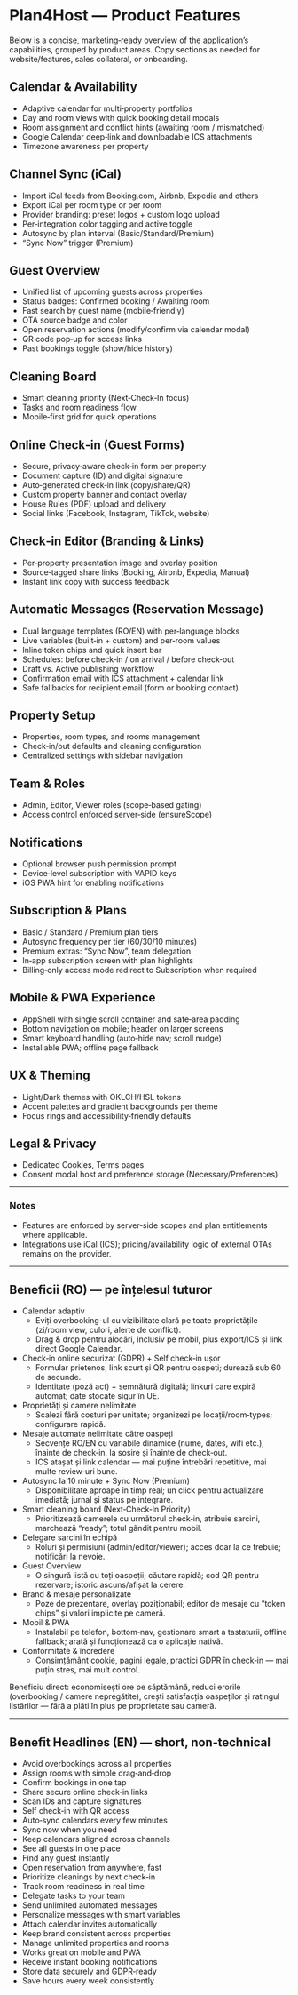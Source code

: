 # Plan4Host — Product Features

Below is a concise, marketing‑ready overview of the application’s capabilities, grouped by product areas. Copy sections as needed for website/features, sales collateral, or onboarding.

## Calendar & Availability
- Adaptive calendar for multi‑property portfolios
- Day and room views with quick booking detail modals
- Room assignment and conflict hints (awaiting room / mismatched)
- Google Calendar deep‑link and downloadable ICS attachments
- Timezone awareness per property

## Channel Sync (iCal)
- Import iCal feeds from Booking.com, Airbnb, Expedia and others
- Export iCal per room type or per room
- Provider branding: preset logos + custom logo upload
- Per‑integration color tagging and active toggle
- Autosync by plan interval (Basic/Standard/Premium)
- “Sync Now” trigger (Premium)

## Guest Overview
- Unified list of upcoming guests across properties
- Status badges: Confirmed booking / Awaiting room
- Fast search by guest name (mobile‑friendly)
- OTA source badge and color
- Open reservation actions (modify/confirm via calendar modal)
- QR code pop‑up for access links
- Past bookings toggle (show/hide history)

## Cleaning Board
- Smart cleaning priority (Next‑Check‑In focus)
- Tasks and room readiness flow
- Mobile‑first grid for quick operations

## Online Check‑in (Guest Forms)
- Secure, privacy‑aware check‑in form per property
- Document capture (ID) and digital signature
- Auto‑generated check‑in link (copy/share/QR)
- Custom property banner and contact overlay
- House Rules (PDF) upload and delivery
- Social links (Facebook, Instagram, TikTok, website)

## Check‑in Editor (Branding & Links)
- Per‑property presentation image and overlay position
- Source‑tagged share links (Booking, Airbnb, Expedia, Manual)
- Instant link copy with success feedback

## Automatic Messages (Reservation Message)
- Dual language templates (RO/EN) with per‑language blocks
- Live variables (built‑in + custom) and per‑room values
- Inline token chips and quick insert bar
- Schedules: before check‑in / on arrival / before check‑out
- Draft vs. Active publishing workflow
- Confirmation email with ICS attachment + calendar link
- Safe fallbacks for recipient email (form or booking contact)

## Property Setup
- Properties, room types, and rooms management
- Check‑in/out defaults and cleaning configuration
- Centralized settings with sidebar navigation

## Team & Roles
- Admin, Editor, Viewer roles (scope‑based gating)
- Access control enforced server‑side (ensureScope)

## Notifications
- Optional browser push permission prompt
- Device‑level subscription with VAPID keys
- iOS PWA hint for enabling notifications

## Subscription & Plans
- Basic / Standard / Premium plan tiers
- Autosync frequency per tier (60/30/10 minutes)
- Premium extras: “Sync Now”, team delegation
- In‑app subscription screen with plan highlights
- Billing‑only access mode redirect to Subscription when required

## Mobile & PWA Experience
- AppShell with single scroll container and safe‑area padding
- Bottom navigation on mobile; header on larger screens
- Smart keyboard handling (auto‑hide nav; scroll nudge)
- Installable PWA; offline page fallback

## UX & Theming
- Light/Dark themes with OKLCH/HSL tokens
- Accent palettes and gradient backgrounds per theme
- Focus rings and accessibility‑friendly defaults

## Legal & Privacy
- Dedicated Cookies, Terms pages
- Consent modal host and preference storage (Necessary/Preferences)

---

### Notes
- Features are enforced by server‑side scopes and plan entitlements where applicable.
- Integrations use iCal (ICS); pricing/availability logic of external OTAs remains on the provider.

---

## Beneficii (RO) — pe înțelesul tuturor

- Calendar adaptiv
  - Eviți overbooking-ul cu vizibilitate clară pe toate proprietățile (zi/room view, culori, alerte de conflict).
  - Drag & drop pentru alocări, inclusiv pe mobil, plus export/ICS și link direct Google Calendar.
- Check‑in online securizat (GDPR) + Self check‑in ușor
  - Formular prietenos, link scurt și QR pentru oaspeți; durează sub 60 de secunde.
  - Identitate (poză act) + semnătură digitală; linkuri care expiră automat; date stocate sigur în UE.
- Proprietăți și camere nelimitate
  - Scalezi fără costuri per unitate; organizezi pe locații/room‑types; configurare rapidă.
- Mesaje automate nelimitate către oaspeți
  - Secvențe RO/EN cu variabile dinamice (nume, dates, wifi etc.), înainte de check‑in, la sosire și înainte de check‑out.
  - ICS atașat și link calendar — mai puține întrebări repetitive, mai multe review‑uri bune.
- Autosync la 10 minute + Sync Now (Premium)
  - Disponibilitate aproape în timp real; un click pentru actualizare imediată; jurnal și status pe integrare.
- Smart cleaning board (Next‑Check‑In Priority)
  - Prioritizează camerele cu următorul check‑in, atribuie sarcini, marchează “ready”; totul gândit pentru mobil.
- Delegare sarcini în echipă
  - Roluri și permisiuni (admin/editor/viewer); acces doar la ce trebuie; notificări la nevoie.
- Guest Overview
  - O singură listă cu toți oaspeții; căutare rapidă; cod QR pentru rezervare; istoric ascuns/afișat la cerere.
- Brand & mesaje personalizate
  - Poze de prezentare, overlay poziționabil; editor de mesaje cu “token chips” și valori implicite pe cameră.
- Mobil & PWA
  - Instalabil pe telefon, bottom‑nav, gestionare smart a tastaturii, offline fallback; arată și funcționează ca o aplicație nativă.
- Conformitate & încredere
  - Consimțământ cookie, pagini legale, practici GDPR în check‑in — mai puțin stres, mai mult control.

Beneficiu direct: economisești ore pe săptămână, reduci erorile (overbooking / camere nepregătite), crești satisfacția oaspeților și ratingul listărilor — fără a plăti în plus pe proprietate sau cameră.

---

## Benefit Headlines (EN) — short, non‑technical

- Avoid overbookings across all properties
- Assign rooms with simple drag‑and‑drop
- Confirm bookings in one tap
- Share secure online check‑in links
- Scan IDs and capture signatures
- Self check‑in with QR access
- Auto‑sync calendars every few minutes
- Sync now when you need
- Keep calendars aligned across channels
- See all guests in one place
- Find any guest instantly
- Open reservation from anywhere, fast
- Prioritize cleanings by next check‑in
- Track room readiness in real time
- Delegate tasks to your team
- Send unlimited automated messages
- Personalize messages with smart variables
- Attach calendar invites automatically
- Keep brand consistent across properties
- Manage unlimited properties and rooms
- Works great on mobile and PWA
- Receive instant booking notifications
- Store data securely and GDPR‑ready
- Save hours every week consistently

